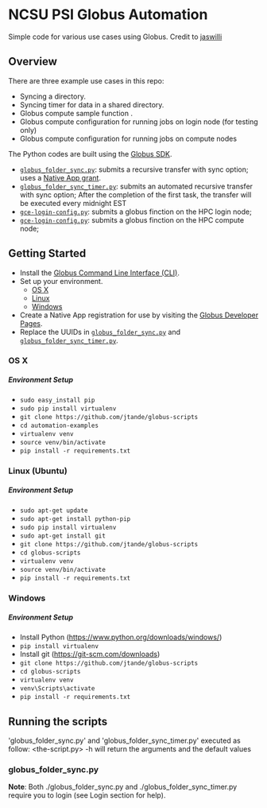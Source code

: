 # NCSU PSI Globus Automation 
Simple code for various use cases using Globus.
Credit to [jaswilli](https://github.com/globus/native-app-examples)
## Overview

There are three example use cases in this repo:

* Syncing a directory.
* Syncing timer for data in a shared directory.
* Globus compute sample function .
* Globus compute configuration for running jobs on login node (for testing only)
* Globus compute configuration for running jobs on compute nodes


The Python codes are built using the 
[Globus SDK](https://globus-sdk-python.readthedocs.io/en/stable/).
* [`globus_folder_sync.py`](globus_folder_sync.py): submits a recursive transfer with sync option; uses a [Native App grant](https://github.com/globus/native-app-examples).
* [`globus_folder_sync_timer.py`](globus_folder_sync_timer.py): submits an automated recursive transfer with sync option; After the completion of the first task, the transfer will be executed every midnight EST
* [`gce-login-config.py`](gce-login-config.py): submits a globus finction on the HPC login node;
* [`gce-login-config.py`](gce-login-config.py): submits a globus finction on the HPC compute node;



## Getting Started
* Install the [Globus Command Line Interface (CLI)](https://docs.globus.org/cli/installation/).
* Set up your environment.
    * [OS X](#os-x)
    * [Linux](#linux-ubuntu)
    * [Windows](#windows)
* Create a Native App registration for use by visiting the [Globus Developer Pages](https://developers.globus.org).
* Replace the UUIDs  in [`globus_folder_sync.py`](globus_folder_sync.py) and [`globus_folder_sync_timer.py`](globus_folder_sync_timer.py).


### OS X

##### Environment Setup

* `sudo easy_install pip`
* `sudo pip install virtualenv`
* `git clone https://github.com/jtande/globus-scripts`
* `cd automation-examples`
* `virtualenv venv`
* `source venv/bin/activate`
* `pip install -r requirements.txt`

### Linux (Ubuntu)

##### Environment Setup

* `sudo apt-get update`
* `sudo apt-get install python-pip`
* `sudo pip install virtualenv`
* `sudo apt-get install git`
* `git clone https://github.com/jtande/globus-scripts`
* `cd globus-scripts`
* `virtualenv venv`
* `source venv/bin/activate`
* `pip install -r requirements.txt`

### Windows

##### Environment Setup

* Install Python (<https://www.python.org/downloads/windows/>)
* `pip install virtualenv`
* Install git (<https://git-scm.com/downloads>)
* `git clone https://github.com/jtande/globus-scripts`
* `cd globus-scripts`
* `virtualenv venv`
* `venv\Scripts\activate`
* `pip install -r requirements.txt`

## Running the scripts
'globus_folder_sync.py' and 'globus_folder_sync_timer.py' executed as follow: 
<the-script.py> -h will return the arguments and the default values

### globus_folder_sync.py 

**Note**: Both ./globus_folder_sync.py and ./globus_folder_sync_timer.py require you to login (see Login section for help).

